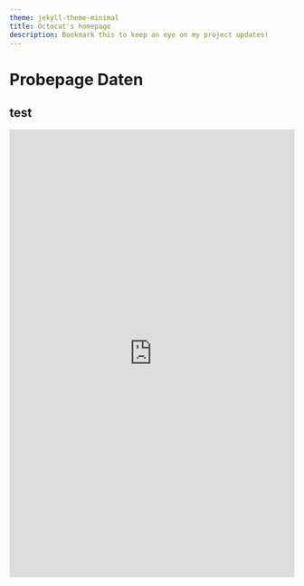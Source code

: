 ```yaml
---
theme: jekyll-theme-minimal
title: Octocat's homepage
description: Bookmark this to keep an eye on my project updates!
---
```


# Probepage Daten

## test

<iframe 
  title="Preisentwicklung Energieträger  " aria-label="Interactive line chart" id="datawrapper-chart-rhXBx"     
  src="https://datawrapper.dwcdn.net/rhXBx/2/" 
  scrolling="no" 
  frameborder="0" 
  style="width: 0; min-width: 100% !important; border: none;" height="791"
></iframe>

<script 
  type="text/javascript">!function(){"use strict";window.addEventListener("message",(function(e){if(void 0!==e.data["datawrapper-height"]){var t=document.querySelectorAll("iframe");for(var a in e.data["datawrapper-height"])for(var r=0;r<t.length;r++){if(t[r].contentWindow===e.source)t[r].style.height=e.data["datawrapper-height"][a]+"px"}}}))}();
</script>
